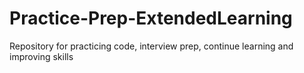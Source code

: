 # Practice-Prep-ExtendedLearning
Repository for practicing code, interview prep, continue learning and improving skills
